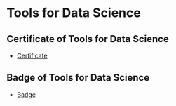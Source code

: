 # Tools for Data Science
## Certificate of Tools for Data Science
* [Certificate](https://www.coursera.org/account/accomplishments/verify/T7NTBHMXFEYZ)
## Badge of Tools for Data Science
* [Badge](https://www.credly.com/badges/f9abfdbd-24f4-4c65-934a-784f6b69fdd1)
